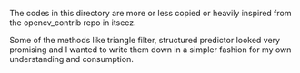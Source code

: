 The codes in this directory are more or less copied or 
heavily inspired from the opencv_contrib repo in itseez.

Some of the methods like triangle filter, structured predictor
looked very promising and I wanted to write them down in a 
simpler fashion for my own understanding and consumption.
